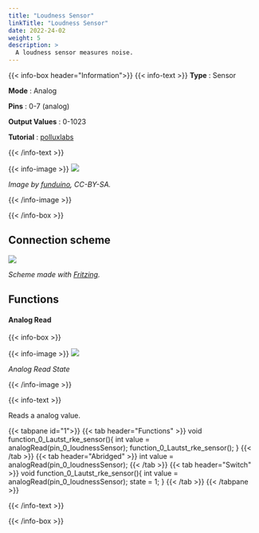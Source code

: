```yaml
---
title: "Loudness Sensor"
linkTitle: "Loudness Sensor"
date: 2022-24-02
weight: 5
description: >
  A loudness sensor measures noise.
---
```


{{< info-box header="Information">}}
{{< info-text >}}
  **Type** : Sensor

  **Mode** : Analog

  **Pins** : 0-7 (analog)

  **Output Values** : 0-1023

  **Tutorial** : [polluxlabs](https://polluxlabs.net/arduino-tutorials/einen-sound-sensor-am-arduino-verwenden/) 

  {{< /info-text >}}

  {{< info-image >}}
   ![](https://funduinoshop.com/media/image/48/c6/9b/waveshare-sound-modul-v2-mit-lm386-schallsensor-lautstaerkesensor-top.png)
   
   _Image by [funduino](https://funduinoshop.com/media/image/48/c6/9b/waveshare-sound-modul-v2-mit-lm386-schallsensor-lautstaerkesensor-top.png), CC-BY-SA._

  {{< /info-image >}}

{{< /info-box >}}

## Connection scheme
![](/docs/connectionplan/steckplan_loudnesssensor.png)
   
  _Scheme made with [Fritzing](https://fritzing.org/)._

## Functions

#### Analog Read

{{< info-box >}}

  {{< info-image >}}
   ![](/docs/components/loudnesssensor.png)
   
   _Analog Read State_

  {{< /info-image >}}

{{< info-text >}}

Reads a analog value.
  
  {{< tabpane id="1">}}
  {{< tab header="Functions" >}}
void function_0_Lautst_rke_sensor(){
int value = analogRead(pin_0_loudnessSensor);
function_0_Lautst_rke_sensor();
}
  {{< /tab >}}
  {{< tab header="Abridged" >}}
int value = analogRead(pin_0_loudnessSensor);
  {{< /tab >}}
  {{< tab header="Switch" >}}
void function_0_Lautst_rke_sensor(){
int value = analogRead(pin_0_loudnessSensor);
state = 1;
}
  {{< /tab >}}
{{< /tabpane >}}

  {{< /info-text >}}

{{< /info-box >}}
